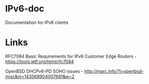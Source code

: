 # IPv6-doc
Documentation for IPv6 clients 

# Links
RFC7084 Basic Requirements for IPv6 Customer Edge Routers - https://tools.ietf.org/html/rfc7084

OpenBSD DHCPv6-PD SOHO issues - http://marc.info/?l=openbsd-misc&m=143568904007681&w=2 
